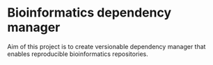 # Bioinformatics dependency manager

Aim of this project is to create versionable dependency manager that enables reproducible bioinformatics repositories.
